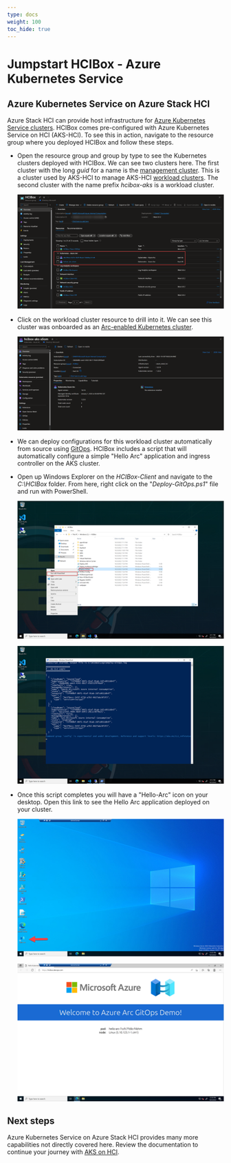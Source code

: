 ```yaml
---
type: docs
weight: 100
toc_hide: true
---
```


# Jumpstart HCIBox - Azure Kubernetes Service

## Azure Kubernetes Service on Azure Stack HCI

Azure Stack HCI can provide host infrastructure for [Azure Kubernetes Service clusters](https://learn.microsoft.com/azure-stack/aks-hci/). HCIBox comes pre-configured with Azure Kubernetes Service on HCI (AKS-HCI). To see this in action, navigate to the resource group where you deployed HCIBox and follow these steps.

- Open the resource group and group by type to see the Kubernetes clusters deployed with HCIBox. We can see two clusters here. The first cluster with the long _guid_ for a name is the [management cluster](https://learn.microsoft.com/azure-stack/aks-hci/kubernetes-concepts#the-management-cluster). This is a cluster used by AKS-HCI to manage AKS-HCI [workload clusters](https://learn.microsoft.com/azure-stack/aks-hci/kubernetes-concepts#the-workload-cluster). The second cluster with the name prefix _hcibox-aks_ is a workload cluster.

  ![Screenshot showing clusters in resource group](./rg_aks.png)

- Click on the workload cluster resource to drill into it. We can see this cluster was onboarded as an [Arc-enabled Kubernetes cluster](https://learn.microsoft.com/azure/azure-arc/kubernetes/overview).

  ![Screenshot showing clusters in resource group](./aks_cluster_detail.png)

- We can deploy configurations for this workload cluster automatically from source using [GitOps](https://learn.microsoft.com/azure/azure-arc/kubernetes/tutorial-use-gitops-connected-cluster). HCIBox includes a script that will automatically configure a simple "Hello Arc" application and ingress controller on the AKS cluster.

- Open up Windows Explorer on the _HCIBox-Client_ and navigate to the _C:\HCIBox_ folder. From here, right click on the "_Deploy-GitOps.ps1_" file and run with PowerShell.

  ![Screenshot showing starting GitOps script](./deploy_gitops.png)

  ![Screenshot showing running GitOps script](./deploying_gitops.png)

- Once this script completes you will have a "Hello-Arc" icon on your desktop. Open this link to see the Hello Arc application deployed on your cluster.

  ![Screenshot showing Hello Arc link](./hello_arc_desktop.png)

  ![Screenshot showing Hello Arc app](./hello_arc.png)

## Next steps

Azure Kubernetes Service on Azure Stack HCI provides many more capabilities not directly covered here. Review the documentation to continue your journey with [AKS on HCI](https://learn.microsoft.com/azure-stack/aks-hci/).

